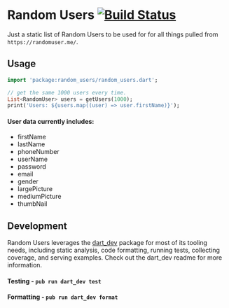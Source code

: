 # Random Users [![Build Status](https://travis-ci.org/bradybeck/random_users.svg?branch=master)](https://travis-ci.org/bradybeck/random_users)

Just a static list of Random Users to be used for for all things pulled from `https://randomuser.me/`.

## Usage

```dart
import 'package:random_users/random_users.dart';

// get the same 1000 users every time.
List<RandomUser> users = getUsers(1000);
print('Users: ${users.map((user) => user.firstName)}');
```

#### User data currently includes:
- firstName
- lastName
- phoneNumber
- userName
- password
- email
- gender
- largePicture
- mediumPicture
- thumbNail

## Development

Random Users leverages the [dart_dev](https://github.com/Workiva/dart_dev) package for most of its
tooling needs, including static analysis, code formatting, running tests, collecting coverage,
and serving examples. Check out the dart_dev readme for more information.

#### Testing - `pub run dart_dev test`

#### Formatting - `pub run dart_dev format`
